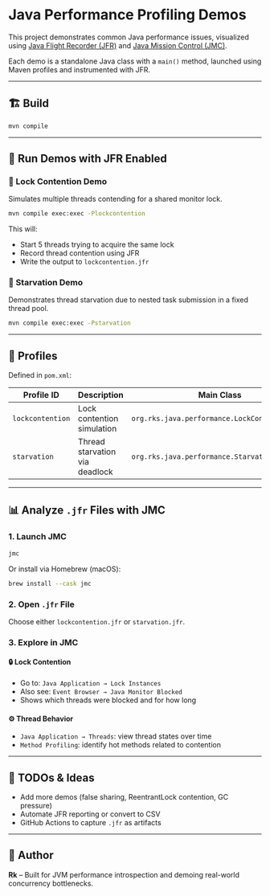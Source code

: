 # Java Performance Profiling Demos

This project demonstrates common Java performance issues, visualized using [Java Flight Recorder (JFR)](https://docs.oracle.com/en/java/javase/17/jfapi/java-flight-recorder-api.html) and [Java Mission Control (JMC)](https://www.oracle.com/java/technologies/javacommunity/javamicont.html).

Each demo is a standalone Java class with a `main()` method, launched using Maven profiles and instrumented with JFR.

---

## 🏗️ Build

```bash
mvn compile
```

---

## 🚀 Run Demos with JFR Enabled

### 🔁 Lock Contention Demo

Simulates multiple threads contending for a shared monitor lock.

```bash
mvn compile exec:exec -Plockcontention
```

This will:
- Start 5 threads trying to acquire the same lock
- Record thread contention using JFR
- Write the output to `lockcontention.jfr`

### 🌟 Starvation Demo

Demonstrates thread starvation due to nested task submission in a fixed thread pool.

```bash
mvn compile exec:exec -Pstarvation
```

---

## 📂 Profiles

Defined in `pom.xml`:

| Profile ID       | Description                      | Main Class                                                   | Output                |
|------------------|----------------------------------|---------------------------------------------------------------|------------------------|
| `lockcontention` | Lock contention simulation       | `org.rks.java.performance.LockContentionDemo`                | `lockcontention.jfr`   |
| `starvation`     | Thread starvation via deadlock   | `org.rks.java.performance.StarvationDemo`                    | `starvation.jfr`       |

---

## 📊 Analyze `.jfr` Files with JMC

### 1. Launch JMC

```bash
jmc
```

Or install via Homebrew (macOS):

```bash
brew install --cask jmc
```

### 2. Open `.jfr` File

Choose either `lockcontention.jfr` or `starvation.jfr`.

### 3. Explore in JMC

#### 🔒 Lock Contention

- Go to: `Java Application → Lock Instances`
- Also see: `Event Browser → Java Monitor Blocked`
- Shows which threads were blocked and for how long

#### ⚙️ Thread Behavior

- `Java Application → Threads`: view thread states over time
- `Method Profiling`: identify hot methods related to contention

---

## 🧪 TODOs & Ideas

- Add more demos (false sharing, ReentrantLock contention, GC pressure)
- Automate JFR reporting or convert to CSV
- GitHub Actions to capture `.jfr` as artifacts

---

## 🧠 Author

**Rk** – Built for JVM performance introspection and demoing real-world concurrency bottlenecks.
